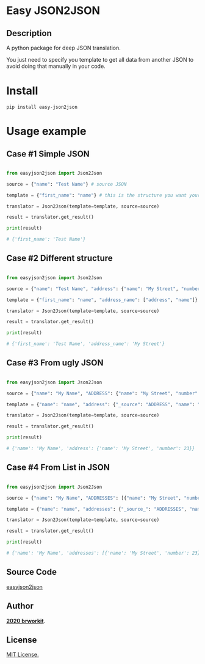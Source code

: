 # Easy JSON2JSON
    
## Description
A python package for deep JSON translation.

You just need to specify you template to get all data from another JSON to avoid doing that manually in your code.

# Install 
    pip install easy-json2json

# Usage example 

## Case #1 Simple JSON
```python

from easyjson2json import Json2Json

source = {"name": "Test Name"} # source JSON

template = {"first_name": "name"} # this is the structure you want your new JSON be 

translator = Json2Json(template=template, source=source)

result = translator.get_result()       

print(result)

# {'first_name': 'Test Name'}

```

## Case #2 Different structure
```python

from easyjson2json import Json2Json

source = {"name": "Test Name", "address": {"name": "My Street", "number": 23}} # when is not a plain JSON

template = {"first_name": "name", "address_name": ["address", "name"]} # you don't want all that structure 

translator = Json2Json(template=template, source=source)

result = translator.get_result()       

print(result)

# {'first_name': 'Test Name', 'address_name': 'My Street'}

```

## Case #3 From ugly JSON
```python

from easyjson2json import Json2Json

source = {"name": "My Name", "ADDRESS": {"name": "My Street", "number": 23}} # ugly JSON happens 

template = {"name": "name", "address": {"_source": "ADDRESS", "name": "name", "number": "number"}} # you want beautiful JSON

translator = Json2Json(template=template, source=source)

result = translator.get_result()       

print(result)

# {'name': 'My Name', 'address': {'name': 'My Street', 'number': 23}}
```

## Case #4 From List in JSON
```python

from easyjson2json import Json2Json

source = {"name": "My Name", "ADDRESSES": [{"name": "My Street", "number": 23}]} # when you have a list

template = {"name": "name", "addresses": {"_source_": "ADDRESSES", "name": "name", "number": "number"}} # then you get that list beautifuly

translator = Json2Json(template=template, source=source)

result = translator.get_result()       

print(result)

# {'name': 'My Name', 'addresses': [{'name': 'My Street', 'number': 23}]}

```


## Source Code

[easyjson2json](https://github.com/brworkit/python-package-easy-json2json.git)

## Author

[**2020 brworkit**](https://github.com/brworkit).

## License
[MIT License.](https://opensource.org/licenses/MIT)    
